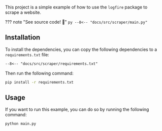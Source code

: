 This project is a simple example of how to use the `logfire` package to scrape a website.

??? note "See source code! 🔎"
    ```py
    --8<-- "docs/src/scraper/main.py"
    ```

## Installation

To install the dependencies, you can copy the following dependencies to a `requirements.txt` file:

```txt
--8<-- "docs/src/scraper/requirements.txt"
```

Then run the following command:

```bash
pip install -r requirements.txt
```

## Usage

If you want to run this example, you can do so by running the following command:

```bash
python main.py
```
